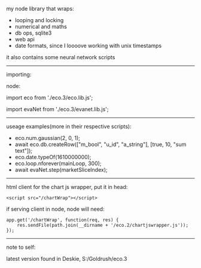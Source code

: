 my node library that wraps:
- looping and locking
- numerical and maths
- db ops, sqlite3
- web api
- date formats, since I loooove working with unix timestamps

it also contains some neural network scripts


------------------------------------------------------------------------------


importing:

node:

import eco from './eco.3/eco.lib.js';

import evaNet from './eco.3/evanet.lib.js';


------------------------------------------------------------------------------


useage examples(more in their respective scripts):

- eco.num.gaussian(2, 0, 1);
- await eco.db.createRow(["m_bool", "u_id", "a_string"], [true, 10, "sum text"]);
- eco.date.typeOf(1610000000);
- eco.loop.nforever(mainLoop, 300);
- await evaNet.step(marketSliceIndex);


------------------------------------------------------------------------------


html client for the chart js wrapper, put it in head:
```
<script src="/chartWrap"></script>
```
if serving client in node, node will need:
```
app.get('/chartWrap', function(req, res) {
    res.sendFile(path.join(__dirname + '/eco.2/chartjswrapper.js'));
});
```


------------------------------------------------------------------------------


note to self:

latest version found in Deskie, S:/Goldrush/eco.3
